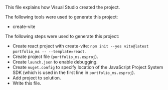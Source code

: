 This file explains how Visual Studio created the project.

The following tools were used to generate this project:
- create-vite

The following steps were used to generate this project:
- Create react project with create-vite: `npm init --yes vite@latest portfolio_ms -- --template=react`.
- Create project file (`portfolio_ms.esproj`).
- Create `launch.json` to enable debugging.
- Create `nuget.config` to specify location of the JavaScript Project System SDK (which is used in the first line in `portfolio_ms.esproj`).
- Add project to solution.
- Write this file.
